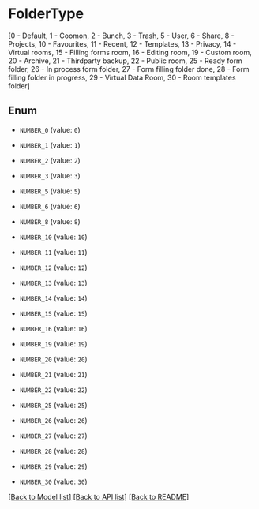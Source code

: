 # FolderType

[0 - Default, 1 - Coomon, 2 - Bunch, 3 - Trash, 5 - User, 6 - Share, 8 - Projects, 10 - Favourites, 11 - Recent, 12 - Templates, 13 - Privacy, 14 - Virtual rooms, 15 - Filling forms room, 16 - Editing room, 19 - Custom room, 20 - Archive, 21 - Thirdparty backup, 22 - Public room, 25 - Ready form folder, 26 - In process form folder, 27 - Form filling folder done, 28 - Form filling folder in progress, 29 - Virtual Data Room, 30 - Room templates folder]

## Enum

* `NUMBER_0` (value: `0`)

* `NUMBER_1` (value: `1`)

* `NUMBER_2` (value: `2`)

* `NUMBER_3` (value: `3`)

* `NUMBER_5` (value: `5`)

* `NUMBER_6` (value: `6`)

* `NUMBER_8` (value: `8`)

* `NUMBER_10` (value: `10`)

* `NUMBER_11` (value: `11`)

* `NUMBER_12` (value: `12`)

* `NUMBER_13` (value: `13`)

* `NUMBER_14` (value: `14`)

* `NUMBER_15` (value: `15`)

* `NUMBER_16` (value: `16`)

* `NUMBER_19` (value: `19`)

* `NUMBER_20` (value: `20`)

* `NUMBER_21` (value: `21`)

* `NUMBER_22` (value: `22`)

* `NUMBER_25` (value: `25`)

* `NUMBER_26` (value: `26`)

* `NUMBER_27` (value: `27`)

* `NUMBER_28` (value: `28`)

* `NUMBER_29` (value: `29`)

* `NUMBER_30` (value: `30`)

[[Back to Model list]](../README.md#documentation-for-models) [[Back to API list]](../README.md#documentation-for-api-endpoints) [[Back to README]](../README.md)


